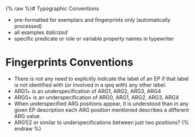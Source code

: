 {% raw %}# Typographic Conventions

- pre-formatted for exemplars and fingerprints only (automatically
processed)
- all examples *italicized*
- specific predicate or role or variable property names in typewriter

# Fingerprints Conventions

- There is not any need to explicitly indicate the label of an EP if
that label is not identified with (or involved in a qeq with) any
other label.
- ARG1+ is an underspecification of ARG1, ARG2, ARG3, ARG4
- ARG0+ is an underspecification of ARG0, ARG1, ARG2, ARG3, ARG4
- When underspecified ARG positions appear, it is understood than in
any given EP description each ARG position mentioned describes a
different ARG value.
- ARG1\|2 or similar to underspecifications between just two
positions?
<update date omitted for speed>{% endraw %}